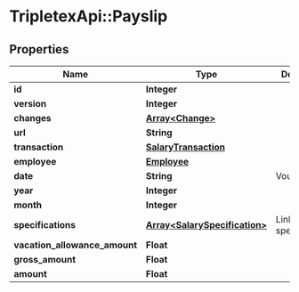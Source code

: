 # TripletexApi::Payslip

## Properties
Name | Type | Description | Notes
------------ | ------------- | ------------- | -------------
**id** | **Integer** |  | [optional] 
**version** | **Integer** |  | [optional] 
**changes** | [**Array&lt;Change&gt;**](Change.md) |  | [optional] 
**url** | **String** |  | [optional] 
**transaction** | [**SalaryTransaction**](SalaryTransaction.md) |  | [optional] 
**employee** | [**Employee**](Employee.md) |  | 
**date** | **String** | Voucher date. | [optional] 
**year** | **Integer** |  | [optional] 
**month** | **Integer** |  | [optional] 
**specifications** | [**Array&lt;SalarySpecification&gt;**](SalarySpecification.md) | Link to salary specifications. | [optional] 
**vacation_allowance_amount** | **Float** |  | [optional] 
**gross_amount** | **Float** |  | [optional] 
**amount** | **Float** |  | [optional] 



